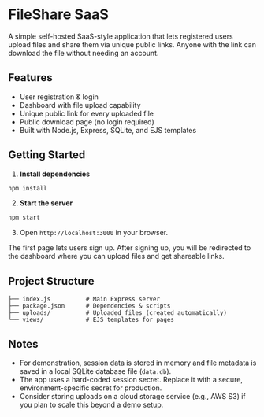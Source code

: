 # FileShare SaaS

A simple self-hosted SaaS-style application that lets registered users upload files and share them via unique public links. Anyone with the link can download the file without needing an account.

## Features

* User registration & login
* Dashboard with file upload capability
* Unique public link for every uploaded file
* Public download page (no login required)
* Built with Node.js, Express, SQLite, and EJS templates

## Getting Started

1. **Install dependencies**

```bash
npm install
```

2. **Start the server**

```bash
npm start
```

3. Open `http://localhost:3000` in your browser.

The first page lets users sign up. After signing up, you will be redirected to the dashboard where you can upload files and get shareable links.

## Project Structure

```
├── index.js          # Main Express server
├── package.json      # Dependencies & scripts
├── uploads/          # Uploaded files (created automatically)
└── views/            # EJS templates for pages
```

## Notes

* For demonstration, session data is stored in memory and file metadata is saved in a local SQLite database file (`data.db`).
* The app uses a hard-coded session secret. Replace it with a secure, environment-specific secret for production.
* Consider storing uploads on a cloud storage service (e.g., AWS S3) if you plan to scale this beyond a demo setup.